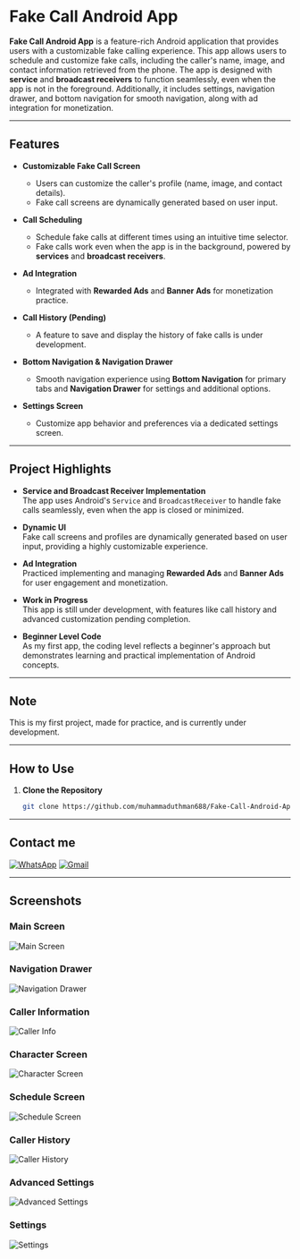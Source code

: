 # Fake Call Android App

**Fake Call Android App** is a feature-rich Android application that provides users with a customizable fake calling experience. This app allows users to schedule and customize fake calls, including the caller's name, image, and contact information retrieved from the phone. The app is designed with **service** and **broadcast receivers** to function seamlessly, even when the app is not in the foreground. Additionally, it includes settings, navigation drawer, and bottom navigation for smooth navigation, along with ad integration for monetization.

---

## **Features**

- **Customizable Fake Call Screen**  
  - Users can customize the caller's profile (name, image, and contact details).  
  - Fake call screens are dynamically generated based on user input.

- **Call Scheduling**  
  - Schedule fake calls at different times using an intuitive time selector.  
  - Fake calls work even when the app is in the background, powered by **services** and **broadcast receivers**.

- **Ad Integration**  
  - Integrated with **Rewarded Ads** and **Banner Ads** for monetization practice.  

- **Call History (Pending)**  
  - A feature to save and display the history of fake calls is under development.

- **Bottom Navigation & Navigation Drawer**  
  - Smooth navigation experience using **Bottom Navigation** for primary tabs and **Navigation Drawer** for settings and additional options.

- **Settings Screen**  
  - Customize app behavior and preferences via a dedicated settings screen.

---

## **Project Highlights**

- **Service and Broadcast Receiver Implementation**  
  The app uses Android's `Service` and `BroadcastReceiver` to handle fake calls seamlessly, even when the app is closed or minimized.

- **Dynamic UI**  
  Fake call screens and profiles are dynamically generated based on user input, providing a highly customizable experience.

- **Ad Integration**  
  Practiced implementing and managing **Rewarded Ads** and **Banner Ads** for user engagement and monetization.

- **Work in Progress**  
  This app is still under development, with features like call history and advanced customization pending completion.

- **Beginner Level Code**  
  As my first app, the coding level reflects a beginner's approach but demonstrates learning and practical implementation of Android concepts.

---
## **Note**

This is my first project, made for practice, and is currently under development.

---
## **How to Use**

1. **Clone the Repository**  
   ```bash
   git clone https://github.com/muhammaduthman688/Fake-Call-Android-App.git

---
## **Contact me**
[![WhatsApp](https://img.shields.io/badge/WhatsApp-%25D366.svg?logo=whatsapp&logoColor=white)](https://wa.me/923472554151) [![Gmail](https://img.shields.io/badge/Email-muhammadusman688%40gmail.com-D14836?logo=gmail&logoColor=white)](mailto:muhammadusman688@gmail.com)


---
## **Screenshots**

### Main Screen
![Main Screen](screenshot/MainScreen.jpg)

### Navigation Drawer
![Navigation Drawer](screenshot/NavigationDrawer.jpg)

### Caller Information
![Caller Info](screenshot/callerInfo.jpg)

### Character Screen
![Character Screen](screenshot/characterScreen.jpg)

### Schedule Screen
![Schedule Screen](screenshot/schedule.jpg)

### Caller History
![Caller History](screenshot/callerHistory.jpg)

### Advanced Settings
![Advanced Settings](screenshot/advanced%20setting.jpg)

### Settings
![Settings](screenshot/setting.jpg)

